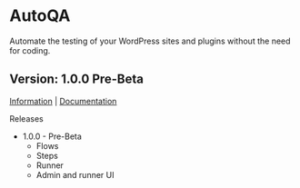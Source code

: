 # AutoQA
Automate the testing of your WordPress sites and plugins without the need for coding.

## Version: 1.0.0 Pre-Beta

[Information](https://julsterobias.github.io/autoqa/) | [Documentation](https://julsterobias.github.io/autoqa/documentation/)

Releases
* 1.0.0 - Pre-Beta
  - Flows
  - Steps
  - Runner
  - Admin and runner UI
